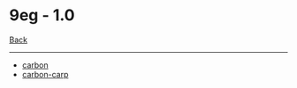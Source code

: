 # 9eg - 1.0

[Back](<../soms.md>)

---

* [carbon](<9eg - 1.0/carbon.md>)
* [carbon-carp](<9eg - 1.0/carbon-carp.md>)
